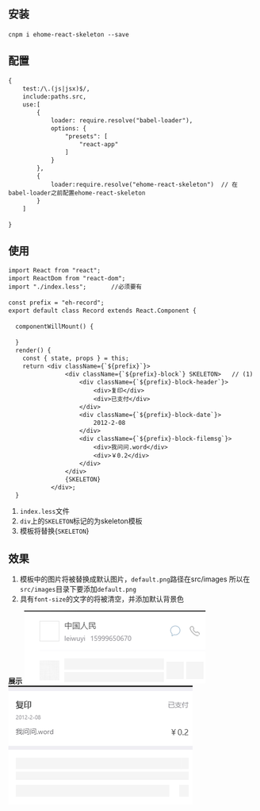 ## 安装
`cnpm i ehome-react-skeleton --save`
## 配置
```
{
    test:/\.(js|jsx)$/,
    include:paths.src,
    use:[
        {
            loader: require.resolve("babel-loader"),
            options: {
                "presets": [
                    "react-app"
                ]
            }
        },
        {
            loader:require.resolve("ehome-react-skeleton")  // 在babel-loader之前配置ehome-react-skeleton
        }
    ]

}
```
## 使用
    import React from "react";
    import ReactDom from "react-dom";
    import "./index.less";       //必须要有
    
    const prefix = "eh-record";
    export default class Record extends React.Component {
    
      componentWillMount() {
    
      }
      render() {
        const { state, props } = this;
        return <div className={`${prefix}`}>
                    <div className={`${prefix}-block`} SKELETON>   // (1)
                        <div className={`${prefix}-block-header`}>
                            <div>复印</div>
                            <div>已支付</div>
                        </div>
                        <div className={`${prefix}-block-date`}>
                            2012-2-08
                        </div>
                        <div className={`${prefix}-block-filemsg`}>
                            <div>我问问.word</div>
                            <div>￥0.2</div>
                        </div>
                    </div>
                    {SKELETON}   
                </div>;
      }
1. `index.less`文件
2. `div`上的`SKELETON`标记的为skeleton模板
3. 模板将替换{`SKELETON`}

## 效果
1. 模板中的图片将被替换成默认图片，`default.png`路径在src/images 所以在`src/images`目录下要添加`default.png`
2. 具有`font-size`的文字的将被清空，并添加默认背景色


**展示**
![1](https://github.com/Amandesu/ehome-react-skeleton/blob/master/demo/images/a.png)
![2](https://github.com/Amandesu/ehome-react-skeleton/blob/master/demo/images/b.png)
